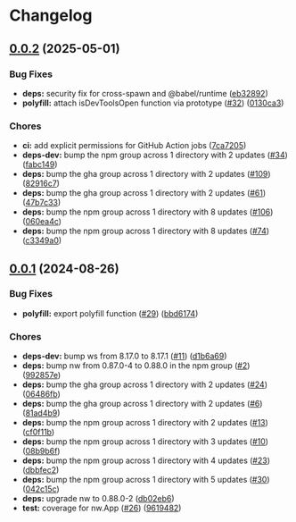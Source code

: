 # Changelog

## [0.0.2](https://github.com/nwutils/nw-cli/compare/v0.0.1...v0.0.2) (2025-05-01)


### Bug Fixes

* **deps:** security fix for cross-spawn and @babel/runtime ([eb32892](https://github.com/nwutils/nw-cli/commit/eb328926e0454c3c5ba726318ddfa153a2daa8fd))
* **polyfill:** attach isDevToolsOpen function via prototype ([#32](https://github.com/nwutils/nw-cli/issues/32)) ([0130ca3](https://github.com/nwutils/nw-cli/commit/0130ca31af42e878f0d78d8949c407bafe161d1a))


### Chores

* **ci:** add explicit permissions for GitHub Action jobs ([7ca7205](https://github.com/nwutils/nw-cli/commit/7ca72058a52ad76c74b1446e3dd59f388e324fe7))
* **deps-dev:** bump the npm group across 1 directory with 2 updates ([#34](https://github.com/nwutils/nw-cli/issues/34)) ([fabc149](https://github.com/nwutils/nw-cli/commit/fabc1490bb24daf07d8151e50202ace2da41e93d))
* **deps:** bump the gha group across 1 directory with 2 updates ([#109](https://github.com/nwutils/nw-cli/issues/109)) ([82916c7](https://github.com/nwutils/nw-cli/commit/82916c7622f43a42b0fdd0e6533b70201ae752f7))
* **deps:** bump the gha group across 1 directory with 2 updates ([#61](https://github.com/nwutils/nw-cli/issues/61)) ([47b7c33](https://github.com/nwutils/nw-cli/commit/47b7c3387c23a726ba8a70b9298d8d78d3adb43d))
* **deps:** bump the npm group across 1 directory with 8 updates ([#106](https://github.com/nwutils/nw-cli/issues/106)) ([060ea4c](https://github.com/nwutils/nw-cli/commit/060ea4cc3efef36afeb964a1dd59eb7b45bb177e))
* **deps:** bump the npm group across 1 directory with 8 updates ([#74](https://github.com/nwutils/nw-cli/issues/74)) ([c3349a0](https://github.com/nwutils/nw-cli/commit/c3349a084462c8c83c0daa1609daf95fa589337e))

## [0.0.1](https://github.com/nwutils/nw-cli/compare/v0.0.0...v0.0.1) (2024-08-26)


### Bug Fixes

* **polyfill:** export polyfill function ([#29](https://github.com/nwutils/nw-cli/issues/29)) ([bbd6174](https://github.com/nwutils/nw-cli/commit/bbd61747feaef21b733d8699161a5efe38739511))


### Chores

* **deps-dev:** bump ws from 8.17.0 to 8.17.1 ([#11](https://github.com/nwutils/nw-cli/issues/11)) ([d1b6a69](https://github.com/nwutils/nw-cli/commit/d1b6a692f777007344e7ed4ea9223882721e9cb7))
* **deps:** bump nw from 0.87.0-4 to 0.88.0 in the npm group ([#2](https://github.com/nwutils/nw-cli/issues/2)) ([992857e](https://github.com/nwutils/nw-cli/commit/992857ed46fde820d54251b58c83c4bea4fba566))
* **deps:** bump the gha group across 1 directory with 2 updates ([#24](https://github.com/nwutils/nw-cli/issues/24)) ([06486fb](https://github.com/nwutils/nw-cli/commit/06486fb1d91c09fb9312fd92050710205549f35d))
* **deps:** bump the gha group across 1 directory with 2 updates ([#6](https://github.com/nwutils/nw-cli/issues/6)) ([81ad4b9](https://github.com/nwutils/nw-cli/commit/81ad4b948a4661df4a5320135caa79e88fc3d89f))
* **deps:** bump the npm group across 1 directory with 2 updates ([#13](https://github.com/nwutils/nw-cli/issues/13)) ([cf0f11b](https://github.com/nwutils/nw-cli/commit/cf0f11b6b20fb738aac252711b66bd5814d1a1d2))
* **deps:** bump the npm group across 1 directory with 3 updates ([#10](https://github.com/nwutils/nw-cli/issues/10)) ([08b9b6f](https://github.com/nwutils/nw-cli/commit/08b9b6fb510e74b1228e4dd94e50ffe4a15f3823))
* **deps:** bump the npm group across 1 directory with 4 updates ([#23](https://github.com/nwutils/nw-cli/issues/23)) ([dbbfec2](https://github.com/nwutils/nw-cli/commit/dbbfec256c577561307d4826e9ebc742a668dcdc))
* **deps:** bump the npm group across 1 directory with 5 updates ([#30](https://github.com/nwutils/nw-cli/issues/30)) ([042c15c](https://github.com/nwutils/nw-cli/commit/042c15ce587ff88969a379463088af442cea3e8a))
* **deps:** upgrade nw to 0.88.0-2 ([db02eb6](https://github.com/nwutils/nw-cli/commit/db02eb6ad9522a50c253ade9f45170d3bee0d462))
* **test:** coverage for nw.App ([#26](https://github.com/nwutils/nw-cli/issues/26)) ([9619482](https://github.com/nwutils/nw-cli/commit/961948240e26d26552fae5718d68b9b136955f6b))
